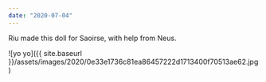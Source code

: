 ```yaml
---
date: "2020-07-04"
---
```


Riu made this doll for Saoirse, with help from Neus.

![yo yo]({{ site.baseurl }}/assets/images/2020/0e33e1736c81ea86457222d1713400f70513ae62.jpg)
